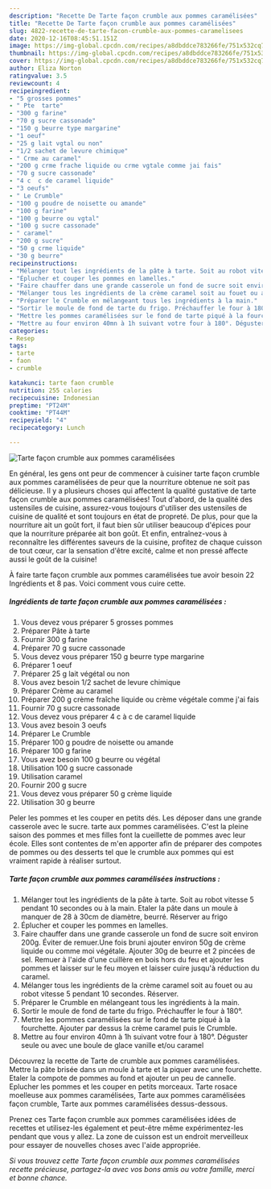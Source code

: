 ```yaml
---
description: "Recette De Tarte façon crumble aux pommes caramélisées"
title: "Recette De Tarte façon crumble aux pommes caramélisées"
slug: 4822-recette-de-tarte-facon-crumble-aux-pommes-caramelisees
date: 2020-12-16T08:45:51.151Z
image: https://img-global.cpcdn.com/recipes/a8dbddce783266fe/751x532cq70/tarte-facon-crumble-aux-pommes-caramelisees-photo-principale-de-la-recette.jpg
thumbnail: https://img-global.cpcdn.com/recipes/a8dbddce783266fe/751x532cq70/tarte-facon-crumble-aux-pommes-caramelisees-photo-principale-de-la-recette.jpg
cover: https://img-global.cpcdn.com/recipes/a8dbddce783266fe/751x532cq70/tarte-facon-crumble-aux-pommes-caramelisees-photo-principale-de-la-recette.jpg
author: Eliza Norton
ratingvalue: 3.5
reviewcount: 4
recipeingredient:
- "5 grosses pommes"
- " Pte  tarte"
- "300 g farine"
- "70 g sucre cassonade"
- "150 g beurre type margarine"
- "1 oeuf"
- "25 g lait vgtal ou non"
- "1/2 sachet de levure chimique"
- " Crme au caramel"
- "200 g crme frache liquide ou crme vgtale comme jai fais"
- "70 g sucre cassonade"
- "4 c  c de caramel liquide"
- "3 oeufs"
- " Le Crumble"
- "100 g poudre de noisette ou amande"
- "100 g farine"
- "100 g beurre ou vgtal"
- "100 g sucre cassonade"
- " caramel"
- "200 g sucre"
- "50 g crme liquide"
- "30 g beurre"
recipeinstructions:
- "Mélanger tout les ingrédients de la pâte à tarte. Soit au robot vitesse 5 pendant 10 secondes ou à la main. Etaler la pâte dans un moule à manquer de 28 à 30cm de diamètre, beurré. Réserver au frigo"
- "Éplucher et couper les pommes en lamelles."
- "Faire chauffer dans une grande casserole un fond de sucre soit environ 200g. Éviter de remuer.Une fois bruni ajouter environ 50g de crème liquide ou comme moi végétale. Ajouter 30g de beurre et 2 pincées de sel. Remuer à l&#39;aide d&#39;une cuillère en bois hors du feu et ajouter les pommes et laisser sur le feu moyen et laisser cuire jusqu&#39;à réduction du caramel."
- "Mélanger tous les ingrédients de la crème caramel soit au fouet ou au robot vitesse 5 pendant 10 secondes. Réserver."
- "Préparer le Crumble en mélangeant tous les ingrédients à la main."
- "Sortir le moule de fond de tarte du frigo. Préchauffer le four à 180°."
- "Mettre les pommes caramélisées sur le fond de tarte piqué à la fourchette. Ajouter par dessus la crème caramel puis le Crumble."
- "Mettre au four environ 40mn à 1h suivant votre four à 180°. Déguster seule ou avec une boule de glace vanille et/ou caramel"
categories:
- Resep
tags:
- tarte
- faon
- crumble

katakunci: tarte faon crumble 
nutrition: 255 calories
recipecuisine: Indonesian
preptime: "PT24M"
cooktime: "PT44M"
recipeyield: "4"
recipecategory: Lunch

---
```



![Tarte façon crumble aux pommes caramélisées](https://img-global.cpcdn.com/recipes/a8dbddce783266fe/751x532cq70/tarte-facon-crumble-aux-pommes-caramelisees-photo-principale-de-la-recette.jpg)

En général, les gens ont peur de commencer à cuisiner tarte façon crumble aux pommes caramélisées de peur que la nourriture obtenue ne soit pas délicieuse. Il y a plusieurs choses qui affectent la qualité gustative de tarte façon crumble aux pommes caramélisées! Tout d'abord, de la qualité des ustensiles de cuisine, assurez-vous toujours d'utiliser des ustensiles de cuisine de qualité et sont toujours en état de propreté. De plus, pour que la nourriture ait un goût fort, il faut bien sûr utiliser beaucoup d'épices pour que la nourriture préparée ait bon goût. Et enfin, entraînez-vous à reconnaître les différentes saveurs de la cuisine, profitez de chaque cuisson de tout cœur, car la sensation d'être excité, calme et non pressé affecte aussi le goût de la cuisine!

<!--inarticleads1-->

À faire tarte façon crumble aux pommes caramélisées tue avoir besoin 22 Ingrédients et 8 pas. Voici comment vous cuire cette.

##### Ingrédients de tarte façon crumble aux pommes caramélisées :

1. Vous devez vous préparer 5 grosses pommes
1. Préparer  Pâte à tarte
1. Fournir 300 g farine
1. Préparer 70 g sucre cassonade
1. Vous devez vous préparer 150 g beurre type margarine
1. Préparer 1 oeuf
1. Préparer 25 g lait végétal ou non
1. Vous avez besoin 1/2 sachet de levure chimique
1. Préparer  Crème au caramel
1. Préparer 200 g crème fraîche liquide ou crème végétale comme j&#39;ai fais
1. Fournir 70 g sucre cassonade
1. Vous devez vous préparer 4 c à c de caramel liquide
1. Vous avez besoin 3 oeufs
1. Préparer  Le Crumble
1. Préparer 100 g poudre de noisette ou amande
1. Préparer 100 g farine
1. Vous avez besoin 100 g beurre ou végétal
1. Utilisation 100 g sucre cassonade
1. Utilisation  caramel
1. Fournir 200 g sucre
1. Vous devez vous préparer 50 g crème liquide
1. Utilisation 30 g beurre


Peler les pommes et les couper en petits dés. Les déposer dans une grande casserole avec le sucre. tarte aux pommes caramélisées. C&#39;est la pleine saison des pommes et mes filles font la cueillette de pommes avec leur école. Elles sont contentes de m&#39;en apporter afin de préparer des compotes de pommes ou des desserts tel que le crumble aux pommes qui est vraiment rapide à réaliser surtout. 

<!--inarticleads2-->

##### Tarte façon crumble aux pommes caramélisées instructions :

1. Mélanger tout les ingrédients de la pâte à tarte. Soit au robot vitesse 5 pendant 10 secondes ou à la main. Etaler la pâte dans un moule à manquer de 28 à 30cm de diamètre, beurré. Réserver au frigo
1. Éplucher et couper les pommes en lamelles.
1. Faire chauffer dans une grande casserole un fond de sucre soit environ 200g. Éviter de remuer.Une fois bruni ajouter environ 50g de crème liquide ou comme moi végétale. Ajouter 30g de beurre et 2 pincées de sel. Remuer à l&#39;aide d&#39;une cuillère en bois hors du feu et ajouter les pommes et laisser sur le feu moyen et laisser cuire jusqu&#39;à réduction du caramel.
1. Mélanger tous les ingrédients de la crème caramel soit au fouet ou au robot vitesse 5 pendant 10 secondes. Réserver.
1. Préparer le Crumble en mélangeant tous les ingrédients à la main.
1. Sortir le moule de fond de tarte du frigo. Préchauffer le four à 180°.
1. Mettre les pommes caramélisées sur le fond de tarte piqué à la fourchette. Ajouter par dessus la crème caramel puis le Crumble.
1. Mettre au four environ 40mn à 1h suivant votre four à 180°. Déguster seule ou avec une boule de glace vanille et/ou caramel


Découvrez la recette de Tarte de crumble aux pommes caramélisées. Mettre la pâte brisée dans un moule à tarte et la piquer avec une fourchette. Etaler la compote de pommes au fond et ajouter un peu de cannelle. Eplucher les pommes et les couper en petits morceaux. Tarte rosace moelleuse aux pommes caramélisées, Tarte aux pommes caramélisées façon crumble, Tarte aux pommes caramélisées dessus-dessous. 

<!--inarticleads1-->

<p>
Prenez ces Tarte façon crumble aux pommes caramélisées idées de recettes et utilisez-les également et peut-être même expérimentez-les pendant que vous y allez. La zone de cuisson est un endroit merveilleux pour essayer de nouvelles choses avec l'aide appropriée.
</p>

<p>
<i>Si vous trouvez cette Tarte façon crumble aux pommes caramélisées recette précieuse, partagez-la avec vos bons amis ou votre famille, merci et bonne chance.</i>
</p>
